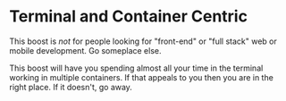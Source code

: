 # Terminal and Container Centric

This boost is *not* for people looking for "front-end" or "full
stack" web or mobile development. Go someplace else.

This boost will have you spending almost all your time in the terminal
working in multiple containers. If that appeals to you then you are in
the right place. If it doesn't, go away.


